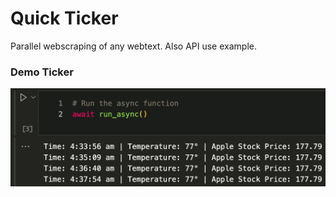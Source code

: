 # Quick Ticker
Parallel webscraping of any webtext. Also API use example. 

### Demo Ticker
![top view](images/demo_output.png)


